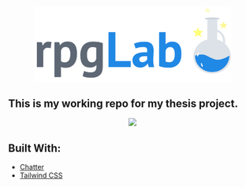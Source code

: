 <p align="center"><img src="https://github.com/shadiaali/rpglab/blob/master/public/images/rpglab_logo_png.png?raw=true" width="400"></p>


## This is my working repo for my thesis project. 
<p align="center"><img src="https://media.giphy.com/media/Fv8uxK7iNIEhi/source.gif" width="400"></p>



## Built With:



- [Chatter](https://github.com/webdevmatics/chatter/)
- [Tailwind CSS](https://tailwindcss.com/)
